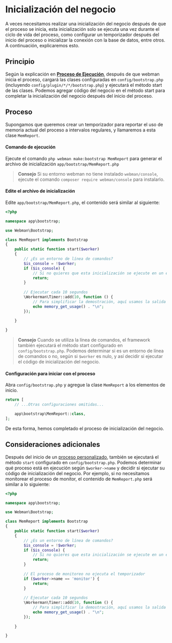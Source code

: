 # Inicialización del negocio

A veces necesitamos realizar una inicialización del negocio después de que el proceso se inicia, esta inicialización solo se ejecuta una vez durante el ciclo de vida del proceso, como configurar un temporizador después del inicio del proceso o inicializar la conexión con la base de datos, entre otros. A continuación, explicaremos esto.

## Principio
Según la explicación en **[Proceso de Ejecución](process.md)**, después de que webman inicia el proceso, cargará las clases configuradas en `config/bootstrap.php` (incluyendo `config/plugin/*/*/bootstrap.php`) y ejecutará el método start de las clases. Podemos agregar código del negocio en el método start para completar la inicialización del negocio después del inicio del proceso.

## Proceso
Supongamos que queremos crear un temporizador para reportar el uso de memoria actual del proceso a intervalos regulares, y llamaremos a esta clase `MemReport`.

#### Comando de ejecución

Ejecute el comando `php webman make:bootstrap MemReport` para generar el archivo de inicialización `app/bootstrap/MemReport.php`

> **Consejo**
> Si su entorno webman no tiene instalado `webman/console`, ejecute el comando `composer require webman/console` para instalarlo.

#### Edite el archivo de inicialización
Edite `app/bootstrap/MemReport.php`, el contenido será similar al siguiente:
```php
<?php

namespace app\bootstrap;

use Webman\Bootstrap;

class MemReport implements Bootstrap
{
    public static function start($worker)
    {
        // ¿Es un entorno de línea de comandos?
        $is_console = !$worker;
        if ($is_console) {
            // Si no quieres que esta inicialización se ejecute en un entorno de línea de comandos, puedes regresar directamente aquí.
            return;
        }
        
        // Ejecutar cada 10 segundos
        \Workerman\Timer::add(10, function () {
            // Para simplificar la demostración, aquí usamos la salida en lugar del proceso de reporte
            echo memory_get_usage() . "\n";
        });
        
    }

}
```

> **Consejo**
> Cuando se utiliza la línea de comandos, el framework también ejecutará el método start configurado en `config/bootstrap.php`. Podemos determinar si es un entorno de línea de comandos o no, según si `$worker` es nulo, y así decidir si ejecutar el código de inicialización del negocio.

#### Configuración para iniciar con el proceso
Abra `config/bootstrap.php` y agregue la clase `MemReport` a los elementos de inicio.
```php
return [
    // ...Otras configuraciones omitidas...

    app\bootstrap\MemReport::class,
];
```

De esta forma, hemos completado el proceso de inicialización del negocio.

## Consideraciones adicionales
Después del inicio de un [proceso personalizado](../process.md), también se ejecutará el método `start` configurado en `config/bootstrap.php`. Podemos determinar qué proceso está en ejecución según `$worker->name` y decidir si ejecutar su código de inicialización del negocio. Por ejemplo, si no necesitamos monitorear el proceso de monitor, el contenido de `MemReport.php` será similar a lo siguiente:
```php
<?php

namespace app\bootstrap;

use Webman\Bootstrap;

class MemReport implements Bootstrap
{
    public static function start($worker)
    {
        // ¿Es un entorno de línea de comandos?
        $is_console = !$worker;
        if ($is_console) {
            // Si no quieres que esta inicialización se ejecute en un entorno de línea de comandos, puedes regresar directamente aquí.
            return;
        }
        
        // El proceso de monitoreo no ejecuta el temporizador
        if ($worker->name == 'monitor') {
            return;
        }
        
        // Ejecutar cada 10 segundos
        \Workerman\Timer::add(10, function () {
            // Para simplificar la demostración, aquí usamos la salida en lugar del proceso de reporte
            echo memory_get_usage() . "\n";
        });
        
    }

}
```
